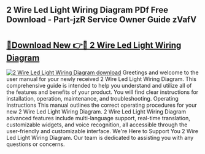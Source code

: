 ## 2 Wire Led Light Wiring Diagram PDf Free Download - Part-jzR Service Owner Guide zVafV

# <h2><a href="http://dfkxmc.blite.top/?on=2+Wire+Led+Light+Wiring+Diagram">🔗Download New 👉🔴 2 Wire Led Light Wiring Diagram</a></h2>

[![2 Wire Led Light Wiring Diagram download](https://i.imgur.com/lujVjoI.png)](http://dfkxmc.blite.top/?on=2+Wire+Led+Light+Wiring+Diagram)
Greetings and welcome to the user manual for your newly received 2 Wire Led Light Wiring Diagram. This comprehensive guide is intended to help you understand and utilize all of the features and benefits of your product. You will find clear instructions for installation, operation, maintenance, and troubleshooting. Operating Instructions This manual outlines the correct operating procedures for your new 2 Wire Led Light Wiring Diagram. 2 Wire Led Light Wiring Diagram advanced features include multi-language support, real-time translation, customizable widgets, and voice recognition, all accessible through the user-friendly and customizable interface. We're Here to Support You 2 Wire Led Light Wiring Diagram. Our team is dedicated to assisting you with any questions or concerns.
